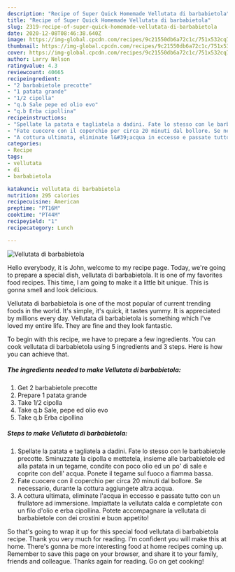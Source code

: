 ```yaml
---
description: "Recipe of Super Quick Homemade Vellutata di barbabietola"
title: "Recipe of Super Quick Homemade Vellutata di barbabietola"
slug: 2319-recipe-of-super-quick-homemade-vellutata-di-barbabietola
date: 2020-12-08T08:46:38.640Z
image: https://img-global.cpcdn.com/recipes/9c21550db6a72c1c/751x532cq70/vellutata-di-barbabietola-recipe-main-photo.jpg
thumbnail: https://img-global.cpcdn.com/recipes/9c21550db6a72c1c/751x532cq70/vellutata-di-barbabietola-recipe-main-photo.jpg
cover: https://img-global.cpcdn.com/recipes/9c21550db6a72c1c/751x532cq70/vellutata-di-barbabietola-recipe-main-photo.jpg
author: Larry Nelson
ratingvalue: 4.3
reviewcount: 40665
recipeingredient:
- "2 barbabietole precotte"
- "1 patata grande"
- "1/2 cipolla"
- "q.b Sale pepe ed olio evo"
- "q.b Erba cipollina"
recipeinstructions:
- "Spellate la patata e tagliatela a dadini. Fate lo stesso con le barbabietole precotte. Sminuzzate la cipolla e mettetela, insieme alle barbabietole ed alla patata in un tegame, condite con poco olio ed un po&#39; di sale e coprite con dell&#39; acqua. Ponete il tegame sul fuoco a fiamma bassa."
- "Fate cuocere con il coperchio per circa 20 minuti dal bollore. Se necessario, durante la cottura aggiungete altra acqua."
- "A cottura ultimata, eliminate l&#39;acqua in eccesso e passate tutto con un frullatore ad immersione. Impiattate la vellutata calda e completate con un filo d&#39;olio e erba cipollina. Potete accompagnare la vellutata di barbabietole con dei crostini e buon appetito!"
categories:
- Recipe
tags:
- vellutata
- di
- barbabietola

katakunci: vellutata di barbabietola 
nutrition: 295 calories
recipecuisine: American
preptime: "PT16M"
cooktime: "PT44M"
recipeyield: "1"
recipecategory: Lunch

---
```



![Vellutata di barbabietola](https://img-global.cpcdn.com/recipes/9c21550db6a72c1c/751x532cq70/vellutata-di-barbabietola-recipe-main-photo.jpg)

Hello everybody, it is John, welcome to my recipe page. Today, we're going to prepare a special dish, vellutata di barbabietola. It is one of my favorites food recipes. This time, I am going to make it a little bit unique. This is gonna smell and look delicious.

Vellutata di barbabietola is one of the most popular of current trending foods in the world. It's simple, it's quick, it tastes yummy. It is appreciated by millions every day. Vellutata di barbabietola is something which I've loved my entire life. They are fine and they look fantastic.




To begin with this recipe, we have to prepare a few ingredients. You can cook vellutata di barbabietola using 5 ingredients and 3 steps. Here is how you can achieve that.

<!--inarticleads1-->

##### The ingredients needed to make Vellutata di barbabietola:

1. Get 2 barbabietole precotte
1. Prepare 1 patata grande
1. Take 1/2 cipolla
1. Take q.b Sale, pepe ed olio evo
1. Take q.b Erba cipollina




<!--inarticleads2-->

##### Steps to make Vellutata di barbabietola:

1. Spellate la patata e tagliatela a dadini. Fate lo stesso con le barbabietole precotte. Sminuzzate la cipolla e mettetela, insieme alle barbabietole ed alla patata in un tegame, condite con poco olio ed un po&#39; di sale e coprite con dell&#39; acqua. Ponete il tegame sul fuoco a fiamma bassa.
1. Fate cuocere con il coperchio per circa 20 minuti dal bollore. Se necessario, durante la cottura aggiungete altra acqua.
1. A cottura ultimata, eliminate l&#39;acqua in eccesso e passate tutto con un frullatore ad immersione. Impiattate la vellutata calda e completate con un filo d&#39;olio e erba cipollina. Potete accompagnare la vellutata di barbabietole con dei crostini e buon appetito!




So that's going to wrap it up for this special food vellutata di barbabietola recipe. Thank you very much for reading. I'm confident you will make this at home. There's gonna be more interesting food at home recipes coming up. Remember to save this page on your browser, and share it to your family, friends and colleague. Thanks again for reading. Go on get cooking!
